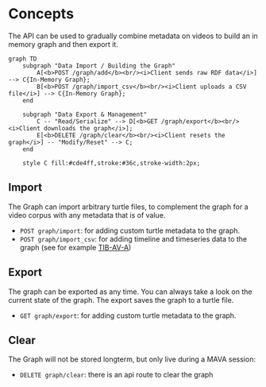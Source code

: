 # Concepts

The API can be used to gradually combine metadata on videos to build an in memory graph and then export it.

```mermaid
graph TD
    subgraph "Data Import / Building the Graph"
        A[<b>POST /graph/add</b><br/><i>Client sends raw RDF data</i>] --> C{In-Memory Graph};
        B[<b>POST /graph/import_csv</b><br/><i>Client uploads a CSV file</i>] --> C{In-Memory Graph};
    end

    subgraph "Data Export & Management"
        C -- "Read/Serialize" --> D[<b>GET /graph/export</b><br/><i>Client downloads the graph</i>];
        E[<b>DELETE /graph/clear</b><br/><i>Client resets the graph</i>] -- "Modify/Reset" --> C;
    end

    style C fill:#cde4ff,stroke:#36c,stroke-width:2px;
```

## Import

The Graph can import arbitrary turtle files, to complement the graph for a video corpus with any metadata that is of value.

- `POST graph/import`: for adding custom turtle metadata to the graph.
- `POST graph/import_csv`: for adding timeline and timeseries data to the graph (see for example [TIB-AV-A](tools.md#tib-av-a))

## Export

The graph can be exported as any time. You can always take a look on the current state of the graph. The export saves the graph to a turtle file.

- `GET graph/export`: for adding custom turtle metadata to the graph.

## Clear

The Graph will not be stored longterm, but only live during a MAVA session:

- `DELETE graph/clear`: there is an api route to clear the graph
